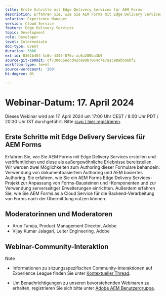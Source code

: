 ```yaml
---
title: Erste Schritte mit Edge Delivery Services für AEM Forms
description: Erfahren Sie, wie Sie AEM Forms mit Edge Delivery Services erstellen und veröffentlichen und diese als außergewöhnliche Erlebnisse bereitstellen. Wir werden zwei Möglichkeiten zum Authoring dieser Formulare behandeln - Verwendung von dokumentbasiertem Authoring und AEM basiertes Authoring. Sie erfahren, wie Sie ein AEM Forms Edge Delivery Services-Projekt zur Anpassung von Forms-Bausteinen und -Komponenten und zur Verwendung serverseitiger Erweiterungen einrichten. Außerdem erfahren Sie, wie Sie AEM Forms as a Cloud Service für die Backend-Verarbeitung von Forms nach der Übermittlung nutzen können.
solution: Experience Manager
version: Cloud Service
feature: Edge Delivery Services
topic: Development
role: Developer
level: Intermediate
doc-type: Event
duration: 3600
exl-id: 0361b404-1c6c-4343-876c-ac6a200ba3b9
source-git-commit: cf730e65edcd42ce99b7064c7e7a1c98abbdebf2
workflow-type: tm+mt
source-wordcount: '260'
ht-degree: 0%

---
```


# Webinar-Datum: 17. April 2024

Dieses Webinar wird am 17. April 2024 um 17:00 Uhr CEST / 8:00 Uhr PDT / 20:30 Uhr IST durchgeführt.
Bitte [rsvp / hier registrieren](https://aem-augs.adobe.com/events/details/adobe-experience-manager-aem-learning-chapter-presents-aem-gems-getting-started-with-edge-delivery-services-for-aem-forms/).

## Erste Schritte mit Edge Delivery Services für AEM Forms

Erfahren Sie, wie Sie AEM Forms mit Edge Delivery Services erstellen und veröffentlichen und diese als außergewöhnliche Erlebnisse bereitstellen. Wir werden zwei Möglichkeiten zum Authoring dieser Formulare behandeln: Verwendung von dokumentbasiertem Authoring und AEM basiertes Authoring. Sie erfahren, wie Sie ein AEM Forms Edge Delivery Services-Projekt zur Anpassung von Forms-Bausteinen und -Komponenten und zur Verwendung serverseitiger Erweiterungen einrichten. Außerdem erfahren Sie, wie Sie AEM Forms as a Cloud Service für die Backend-Verarbeitung von Forms nach der Übermittlung nutzen können.

## Moderatorinnen und Moderatoren

* Arun Taneja, Product Management Director, Adobe
* Vijay Kumar Jalagari, Leiter Engineering, Adobe

## Webinar-Community-Interaktion

>[!NOTE]
> 
>* Informationen zu sitzungsspezifischen Community-Interaktionen auf Experience League finden Sie unter [Kontextueller Thread](https://adobe.ly/4aCz0OE).
>
>* Um Benachrichtigungen zu unseren bevorstehenden Webinaren zu erhalten, registrieren Sie sich bitte unter [Adobe AEM Benutzergruppe](https://aem-augs.adobe.com/).
